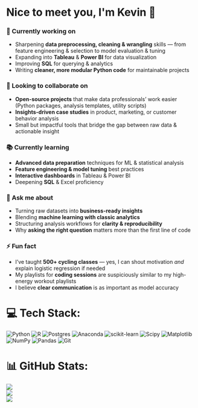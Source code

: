 # Nice to meet you, I'm Kevin 👋

### 🚀 Currently working on
- Sharpening **data preprocessing, cleaning & wrangling** skills — from feature engineering & selection to model evaluation & tuning  
- Expanding into **Tableau** & **Power BI** for data visualization  
- Improving **SQL** for querying & analytics  
- Writing **cleaner, more modular Python code** for maintainable projects  

### 🤝 Looking to collaborate on
- **Open-source projects** that make data professionals’ work easier (Python packages, analysis templates, utility scripts)  
- **Insights-driven case studies** in product, marketing, or customer behavior analysis  
- Small but impactful tools that bridge the gap between raw data & actionable insight  

### 📚 Currently learning
- **Advanced data preparation** techniques for ML & statistical analysis  
- **Feature engineering & model tuning** best practices  
- **Interactive dashboards** in Tableau & Power BI  
- Deepening **SQL** & Excel proficiency  

### 💬 Ask me about
- Turning raw datasets into **business-ready insights**  
- Blending **machine learning with classic analytics**  
- Structuring analysis workflows for **clarity & reproducibility**  
- Why **asking the right question** matters more than the first line of code  

### ⚡ Fun fact
- I’ve taught **500+ cycling classes** — yes, I can shout motivation *and* explain logistic regression if needed  
- My playlists for **coding sessions** are suspiciously similar to my high-energy workout playlists  
- I believe **clear communication** is as important as model accuracy  


# 💻 Tech Stack:
![Python](https://img.shields.io/badge/python-3670A0?style=for-the-badge&logo=python&logoColor=ffdd54) ![R](https://img.shields.io/badge/r-%23276DC3.svg?style=for-the-badge&logo=r&logoColor=white) ![Postgres](https://img.shields.io/badge/postgres-%23316192.svg?style=for-the-badge&logo=postgresql&logoColor=white) ![Anaconda](https://img.shields.io/badge/Anaconda-%2344A833.svg?style=for-the-badge&logo=anaconda&logoColor=white) ![scikit-learn](https://img.shields.io/badge/scikit--learn-%23F7931E.svg?style=for-the-badge&logo=scikit-learn&logoColor=white) ![Scipy](https://img.shields.io/badge/SciPy-%230C55A5.svg?style=for-the-badge&logo=scipy&logoColor=%white) ![Matplotlib](https://img.shields.io/badge/Matplotlib-%23ffffff.svg?style=for-the-badge&logo=Matplotlib&logoColor=black) ![NumPy](https://img.shields.io/badge/numpy-%23013243.svg?style=for-the-badge&logo=numpy&logoColor=white) ![Pandas](https://img.shields.io/badge/pandas-%23150458.svg?style=for-the-badge&logo=pandas&logoColor=white) ![Git](https://img.shields.io/badge/git-%23F05033.svg?style=for-the-badge&logo=git&logoColor=white)
# 📊 GitHub Stats:
![](https://github-readme-stats.vercel.app/api?username=insightswithkevin&theme=merko&hide_border=false&include_all_commits=false&count_private=false)<br/>
![](https://nirzak-streak-stats.vercel.app/?user=insightswithkevin&theme=merko&hide_border=false)<br/>
![](https://github-readme-stats.vercel.app/api/top-langs/?username=insightswithkevin&theme=merko&hide_border=false&include_all_commits=false&count_private=false&layout=compact)

<!-- Proudly created with GPRM ( https://gprm.itsvg.in ) -->

